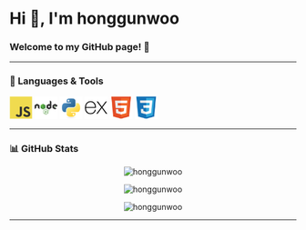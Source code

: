 <h1 align="left">Hi 👋, I'm honggunwoo</h1>
<h3 align="left">Welcome to my GitHub page! 🚀</h3>

---

### 🔧 Languages & Tools  
<p align="left"> 
  <img src="https://raw.githubusercontent.com/devicons/devicon/master/icons/javascript/javascript-original.svg" alt="javascript" width="40" height="40"/> 
  <img src="https://raw.githubusercontent.com/devicons/devicon/master/icons/nodejs/nodejs-original-wordmark.svg" alt="nodejs" width="40" height="40"/> 
  <img src="https://raw.githubusercontent.com/devicons/devicon/master/icons/python/python-original.svg" alt="python" width="40" height="40"/> 
  <img src="https://raw.githubusercontent.com/devicons/devicon/master/icons/express/express-original.svg" alt="express" width="40" height="40"/>
  <img src="https://raw.githubusercontent.com/devicons/devicon/master/icons/html5/html5-original.svg" alt="html5" width="40" height="40"/>
  <img src="https://raw.githubusercontent.com/devicons/devicon/master/icons/css3/css3-original.svg" alt="css3" width="40" height="40"/>
</p>

---

### 📊 GitHub Stats  
<p align="center">
  <img src="https://github-readme-stats.vercel.app/api/top-langs?username=honggunwoo&show_icons=true&locale=en&layout=compact&theme=tokyonight" alt="honggunwoo" />
</p>

<p align="center">
  <img src="https://github-readme-stats.vercel.app/api?username=honggunwoo&show_icons=true&locale=en&theme=tokyonight" alt="honggunwoo" />
</p>

<p align="center">
  <img src="https://github-readme-streak-stats.herokuapp.com/?user=honggunwoo&theme=tokyonight" alt="honggunwoo" />
</p>

---
